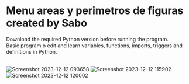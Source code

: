 <h1>Menu areas y perimetros de figuras created by Sabo</h1>
Download the required Python version before running the program.
<br>
Basic program o edit and learn variables, functions, imports, triggers and definitions in Python.
<br>
<br>

![Screenshot 2023-12-12 093658](https://github.com/JDsabo/areaperimetro-python-program/assets/82731778/b45c0d6c-28be-459b-b24e-cef56c0e21ca)
![Screenshot 2023-12-12 115902](https://github.com/JDsabo/areaperimetro-python-program/assets/82731778/103c3342-5d27-48b7-bf93-10e29d43ec6a)
![Screenshot 2023-12-12 120002](https://github.com/JDsabo/areaperimetro-python-program/assets/82731778/215d7ab5-328d-419e-8847-5a8cb531fdcd)
